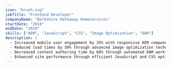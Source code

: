 ```yaml
---
icon: "brush.svg"
jobTitle: "Frontend Developer"
companyName: "Berkshire Hathaway Homeservices"
startDate: "2018"
endDate: "2019"
skills: ["AEM", "JavaScript", "CSS", "Image Optimization", "DAM"]
description: |
  - Increased mobile user engagement by 35% with responsive AEM components
  - Reduced load times by 50% through advanced image optimization techniques
  - Decreased content authoring time by 60% through automated DAM workflows
  - Enhanced site performance through efficient JavaScript and CSS optimization
---
```

